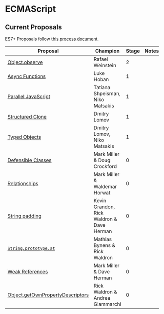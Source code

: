 ECMAScript
====


## Current Proposals
ES7+ Proposals follow [this process document](https://docs.google.com/document/d/1QbEE0BsO4lvl7NFTn5WXWeiEIBfaVUF7Dk0hpPpPDzU).

| Proposal                                                                                             | Champion      | Stage | Notes
| ------------------------------------------------------------------------------------                 |-------------- | ------|------
| [Object.observe](http://wiki.ecmascript.org/doku.php?id=harmony:observe)                                |Rafael Weinstein     |2      |
| [Async Functions](https://github.com/lukehoban/ecmascript-asyncawait)                                |Luke Hoban     |1      |
| [Parallel JavaScript](http://wiki.ecmascript.org/doku.php?id=strawman:data_parallelism)              |Tatiana Shpeisman, Niko Matsakis     |1      |
| [Structured Clone](https://github.com/dslomov-chromium/ecmascript-structured-clone)       |Dmitry Lomov   |1
| [Typed Objects](https://github.com/dslomov-chromium/typed-objects-es7)       |Dmitry Lomov, Niko Matsakis   |1
| [Defensible Classes](http://wiki.ecmascript.org/doku.php?id=strawman:defensible_classes) | Mark Miller & Doug Crockford | 0
| [Relationships](http://wiki.ecmascript.org/doku.php?id=strawman:relationships) | Mark Miller & Waldemar Horwat | 0
| [String padding](http://wiki.ecmascript.org/doku.php?id=strawman:string_padding) | Kevin Grandon, Rick Waldron & Dave Herman | 0     |
| [`String.prototype.at`](https://github.com/mathiasbynens/String.prototype.at) | Mathias Bynens & Rick Waldron | 0     |
| [Weak References](http://wiki.ecmascript.org/doku.php?id=strawman:weakreferences) | Mark Miller & Dave Herman | 0
| [Object.getOwnPropertyDescriptors](https://gist.github.com/WebReflection/9353781) | Rick Waldron & Andrea Giammarchi | 0

